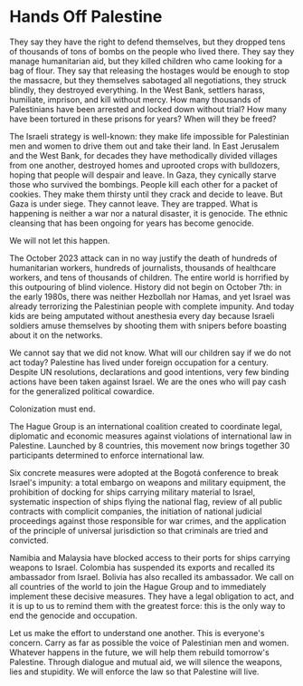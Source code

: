 # Hands Off Palestine

They say they have the right to defend themselves, but they dropped tens of thousands of tons of bombs on the people who lived there. They say they manage humanitarian aid, but they killed children who came looking for a bag of flour. They say that releasing the hostages would be enough to stop the massacre, but they themselves sabotaged all negotiations, they struck blindly, they destroyed everything. In the West Bank, settlers harass, humiliate, imprison, and kill without mercy. How many thousands of Palestinians have been arrested and locked down without trial? How many have been tortured in these prisons for years? When will they be freed?

The Israeli strategy is well-known: they make life impossible for Palestinian men and women to drive them out and take their land. In East Jerusalem and the West Bank, for decades they have methodically divided villages from one another, destroyed homes and uprooted crops with bulldozers, hoping that people will despair and leave. In Gaza, they cynically starve those who survived the bombings. People kill each other for a packet of cookies. They make them thirsty until they crack and decide to leave. But Gaza is under siege. They cannot leave. They are trapped. What is happening is neither a war nor a natural disaster, it is genocide. The ethnic cleansing that has been ongoing for years has become genocide.

We will not let this happen.

The October 2023 attack can in no way justify the death of hundreds of humanitarian workers, hundreds of journalists, thousands of healthcare workers, and tens of thousands of children. The entire world is horrified by this outpouring of blind violence. History did not begin on October 7th: in the early 1980s, there was neither Hezbollah nor Hamas, and yet Israel was already terrorizing the Palestinian people with complete impunity. And today kids are being amputated without anesthesia every day because Israeli soldiers amuse themselves by shooting them with snipers before boasting about it on the networks.

We cannot say that we did not know. What will our children say if we do not act today? Palestine has lived under foreign occupation for a century. Despite UN resolutions, declarations and good intentions, very few binding actions have been taken against Israel. We are the ones who will pay cash for the generalized political cowardice.

Colonization must end.

The Hague Group is an international coalition created to coordinate legal, diplomatic and economic measures against violations of international law in Palestine. Launched by 8 countries, this movement now brings together 30 participants determined to enforce international law.

Six concrete measures were adopted at the Bogotá conference to break Israel's impunity: a total embargo on weapons and military equipment, the prohibition of docking for ships carrying military material to Israel, systematic inspection of ships flying the national flag, review of all public contracts with complicit companies, the initiation of national judicial proceedings against those responsible for war crimes, and the application of the principle of universal jurisdiction so that criminals are tried and convicted.

Namibia and Malaysia have blocked access to their ports for ships carrying weapons to Israel. Colombia has suspended its exports and recalled its ambassador from Israel. Bolivia has also recalled its ambassador. We call on all countries of the world to join the Hague Group and to immediately implement these decisive measures. They have a legal obligation to act, and it is up to us to remind them with the greatest force: this is the only way to end the genocide and occupation.

Let us make the effort to understand one another. This is everyone's concern. Carry as far as possible the voice of Palestinian men and women. Whatever happens in the future, we will help them rebuild tomorrow's Palestine. Through dialogue and mutual aid, we will silence the weapons, lies and stupidity. We will enforce the law so that Palestine will live.
